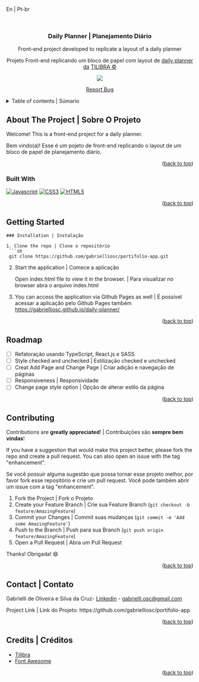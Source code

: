 <a name="readme-top">En | Pt-br</a>

<br />
<div align="center">
<h3 align="center">Daily Planner | Planejamento Diário</h3>
  <p align="center">
    Front-end project developed to replicate a layout of a daily planner
  </p>
  <p>
    Projeto Front-end replicando um bloco de papel com layout de 
    <a href="https://www.americanas.com.br/produto/2698648473/bloco-planner-2023-diario-office-basics?pfm_carac=planner-2023-office-basics&pfm_index=9&pfm_page=search&pfm_pos=grid&pfm_type=search_page&offerId=6386043042e8459f0fcac5fa" target="_blank">daily planner da</a>
    <a href="https://www.tilibra.com.br/">TILIBRA ©</a>
  </p>
  <p><img src="https://github.com/gabrielliosc/daily-planner/assets/33656144/5564a1a6-2546-46c1-955f-aec76d92d00d" /></p>
  <p><a href="https://github.com/gabrielliosc/portifolio-app/issues">Report Bug</a></p>
</div>

<details>
  <summary>Table of contents | Súmario</summary>
  <ol>
    <li>
      <a href="#about-the-project">About the Project | Sobre o projeto</a>
      <ul>
        <li><a href="#built-with">Built With | Construído Utilizando</a></li>
      </ul>
    </li>
    <li>
      <a href="#getting-started">Getting Started | Inicializando</a>
    </li>
    <li><a href="#roadmap">Roadmap</a></li>
    <li><a href="#contact">Contact | Contato</a></li>
    <li><a href="#credits">Credits | Créditos</a></li>
  </ol>
</details>

## About The Project | Sobre O Projeto

Welcome! This is a front-end project for a daily planner.

<p>Bem vindo(a)! Esse é um pojeto de front-end replicando o layout de um bloco de papel de planejamento diário.</p>

<p align="right">(<a href="#readme-top">back to top</a>)</p>

### Built With

[![Javascript][Javascript]][Javascript-url] [![CSS3][CSS3]][CSS3-url] [![HTML5][HTML5]][HTML5-url]

<p align="right">(<a href="#readme-top">back to top</a>)</p>

<!-- GETTING STARTED -->
## Getting Started
  ```
### Installation | Instalação

1. Clone the repo | Clone o repositório
   ```sh
   git clone https://github.com/gabrielliosc/portifolio-app.git
   ```

2. Start the application | Comece a aplicação
   
   Open index.html file to view it in the browser. | Para visualizar no browser abra o arquivo index.html
   
3. You can access the application via Github Pages as well | É possível acessar a aplicação pelo Github Pages também
   https://gabrielliosc.github.io/daily-planner/

<p align="right">(<a href="#readme-top">back to top</a>)</p>

## Roadmap

- [ ] Refatoração usando TypeScript, React.js e SASS
- [ ] Style checked and unchecked | Estilização checked e unchecked 
- [ ] Creat Add Page and Change Page | Criar adição e navegação de páginas
- [ ] Responsiveness  | Responsividade
- [ ] Change page style option | Opção de alterar estilo da página

<p align="right">(<a href="#readme-top">back to top</a>)</p>

## Contributing
Contributions are **greatly appreciated**! | Contribuições são **sempre bem vindas**!

If you have a suggestion that would make this project better, please fork the repo and create a pull request. You can also open an issue with the tag "enhancement".
<p>Se você possuir alguma sugestão que possa tornar esse projeto melhor, por favor fork esse repositório e crie um pull request. Você pode também abrir um issue com a tag "enhancement".</p>

1. Fork the Project | Fork o Projeto
2. Create your Feature Branch | Crie sua  Feature Branch (`git checkout -b feature/AmazingFeature`)
3. Commit your Changes | Commit suas mudanças (`git commit -m 'Add some AmazingFeature'`)
4. Push to the Branch | Push para sua Branch (`git push origin feature/AmazingFeature`)
5. Open a Pull Request | Abra um Pull Request

Thanks! Obrigada! 😄

<p align="right">(<a href="#readme-top">back to top</a>)</p>

## Contact | Contato

Gabrielli de Oliveira e Silva da Cruz- [Linkedin](https://www.linkedin.com/in/gabrielli-oliveira-cruz/) - gabrielli.osc@gmail.com
<p>Project Link | Link do Projeto: https://github.com/gabrielliosc/portifolio-app</p>

<p align="right">(<a href="#readme-top">back to top</a>)</p>

## Credits | Créditos

* [Tilibra](https://www.tilibra.com.br/)
* [Font Awesome](https://fontawesome.com)

<p align="right">(<a href="#readme-top">back to top</a>)</p>

[Javascript]: https://img.shields.io/badge/Javascript-efd81d?style=for-the-badge&logo=javascript&logoColor=ffffff
[Javascript-url]: https://developer.mozilla.org/pt-BR/docs/Web/JavaScript
[HTML5]: https://img.shields.io/badge/Html5-ea5d24?style=for-the-badge&logo=Html5&logoColor=ffffff
[HTML5-url]: https://developer.mozilla.org/en-US/docs/Glossary/HTML5
[CSS3]: https://img.shields.io/badge/css3-2862e9?style=for-the-badge&logo=css3&logoColor=ffffff
[CSS3-url]: https://developer.mozilla.org/pt-BR/docs/Web/CSS
